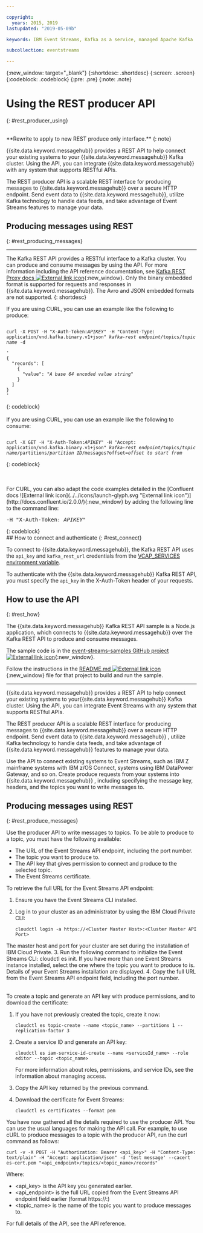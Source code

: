 ```yaml
---

copyright:
  years: 2015, 2019
lastupdated: "2019-05-09b"

keywords: IBM Event Streams, Kafka as a service, managed Apache Kafka

subcollection: eventstreams

---
```


{:new_window: target="_blank"}
{:shortdesc: .shortdesc}
{:screen: .screen}
{:codeblock: .codeblock}
{:pre: .pre}
{:note: .note}

# Using the REST producer API
{: #rest_producer_using}


<br/>
**Rewrite to apply to new REST produce only interface.**
{: note}

{{site.data.keyword.messagehub}} provides a REST API to help connect your existing systems to your {{site.data.keyword.messagehub}} Kafka cluster. Using the API, you can integrate {{site.data.keyword.messagehub}} with any system that supports RESTful APIs.

The REST producer API is a scalable REST interface for producing messages to {{site.data.keyword.messagehub}} over a secure HTTP endpoint. Send event data to {{site.data.keyword.messagehub}}, utilize Kafka technology to handle data feeds, and take advantage of Event Streams features to manage your data.


## Producing messages using REST
{: #rest_producing_messages}


------------
The Kafka REST API provides a RESTful interface to a Kafka
cluster. You can produce and consume messages by using the
API. For more information including the API reference documentation, see [Kafka REST Proxy docs ![External link icon](../../icons/launch-glyph.svg "External link icon")](https://docs.confluent.io/2.0.0/kafka-rest/docs/index.html){:new_window}. Only the binary embedded format is supported for requests and responses in {{site.data.keyword.messagehub}}. The Avro and JSON embedded formats are not supported.
{: shortdesc}

If you are using CURL, you can use an example like the following to produce:
<pre class="pre"><code>
curl -X POST -H "X-Auth-Token:<var class="keyword varname">APIKEY</var>" -H "Content-Type: application/vnd.kafka.binary.v1+json" <var class="keyword varname">kafka-rest endpoint</var>/topics/<var class="keyword varname">topic name</var> -d 

'
{
  "records": [
    {
      "value": "<var class="keyword varname">A base 64 encoded value string</var>"
    }
  ]
}
'
</code></pre>
{: codeblock}
<br/>
<br/>
If you are using CURL, you can use an example like the following to consume:
<pre class="pre"><code>
curl -X GET -H "X-Auth-Token:<var class="keyword varname">APIKEY</var>" -H "Accept: application/vnd.kafka.binary.v1+json" <var class="keyword varname">kafka-rest endpoint</var>/topics/<var class="keyword varname">topic name</var>/partitions/<var class="keyword varname">partition ID</var>/messages?offset=<var class="keyword varname">offset to start from</var>
</code></pre>
{: codeblock}

<br/>
<br/>
For CURL, you can also adapt the code
examples detailed in the [Confluent docs ![External link icon](../../icons/launch-glyph.svg "External link icon")](http://docs.confluent.io/2.0.0/){:new_window} by adding the following line to the command line:
<pre class="pre">-H "X-Auth-Token: <var class="keyword varname">APIKEY</var>"</pre>
{: codeblock}

<br/>
## How to connect and authenticate
{: #rest_connect}

<!-- info was in eventstreams066.md -->

To connect to {{site.data.keyword.messagehub}}, the Kafka REST API uses the <code>api_key</code> and <code>kafka_rest_url</code>
credentials from the [VCAP_SERVICES environment variable](/docs/services/EventStreams?topic=eventstreams-connecting#connect_standard_cf).

To authenticate with the {{site.data.keyword.messagehub}} Kafka REST API, you must specify the <code>api_key</code> in the X-Auth-Token header of your requests.


## How to use the API
{: #rest_how}

<!-- info was in eventstreams097.md -->

The {{site.data.keyword.messagehub}} Kafka REST API sample is a Node.js application, which connects to {{site.data.keyword.messagehub}} over the Kafka REST API to produce and consume messages.

The sample code is in the [event-streams-samples GitHub project ![External link icon](../../icons/launch-glyph.svg "External link icon")](https://github.com/ibm-messaging/event-streams-samples/tree/master/kafka-nodejs-console-sample){:new_window}.

Follow the instructions in the [README.md ![External link icon](../../icons/launch-glyph.svg "External link icon")](https://github.com/ibm-messaging/event-streams-samples/tree/master/kafka-nodejs-console-sample){:new_window} file for that project to build and run the sample.

------------
{{site.data.keyword.messagehub}}  provides a REST API to help connect your existing systems to your{{site.data.keyword.messagehub}}  Kafka cluster. Using the API, you can integrate Event Streams with any system that supports RESTful APIs.

The REST producer API is a scalable REST interface for producing messages to {{site.data.keyword.messagehub}}  over a secure HTTP endpoint. Send event data to {{site.data.keyword.messagehub}} , utilize Kafka technology to handle data feeds, and take advantage of {{site.data.keyword.messagehub}} features to manage your data.

Use the API to connect existing systems to Event Streams, such as IBM Z mainframe systems with IBM z/OS Connect, systems using IBM DataPower Gateway, and so on. Create produce requests from your systems into {{site.data.keyword.messagehub}} , including specifying the message key, headers, and the topics you want to write messages to.


## Producing messages using REST
{: #rest_produce_messages}

Use the producer API to write messages to topics. To be able to produce to a topic, you must have the following available:

* The URL of the Event Streams API endpoint, including the port number.
* The topic you want to produce to.
* The API key that gives permission to connect and produce to the selected topic.
* The Event Streams certificate.

To retrieve the full URL for the Event Streams API endpoint:

1. Ensure you have the Event Streams CLI installed.
2. Log in to your cluster as an administrator by using the IBM Cloud Private CLI:

    ```
    cloudctl login -a https://<Cluster Master Host>:<Cluster Master API Port>
    ```

The master host and port for your cluster are set during the installation of IBM Cloud Private.
3. Run the following command to initialize the Event Streams CLI: cloudctl es init.
    If you have more than one Event Streams instance installed, select the one where the topic you want to produce to is.
    Details of your Event Streams installation are displayed.
4. Copy the full URL from the Event Streams API endpoint field, including the port number.

<br/>
To create a topic and generate an API key with produce permissions, and to download the certificate:

1. If you have not previously created the topic, create it now:

    ```
    cloudctl es topic-create --name <topic_name> --partitions 1 --replication-factor 3
    ```
2. Create a service ID and generate an API key:

    ```
    cloudctl es iam-service-id-create --name <serviceId_name> --role editor --topic <topic_name>
    ```

    For more information about roles, permissions, and service IDs, see the information about managing access.
3. Copy the API key returned by the previous command.
4. Download the certificate for Event Streams:

    ```
    cloudctl es certificates --format pem
    ```

You have now gathered all the details required to use the producer API. You can use the usual languages for making the API call. For example, to use cURL to produce messages to a topic with the producer API, run the curl command as follows:

```
curl -v -X POST -H "Authorization: Bearer <api_key>" -H "Content-Type: text/plain" -H "Accept: application/json" -d 'test message' --cacert es-cert.pem "<api_endpoint>/topics/<topic_name>/records"
```

Where:

* <api_key> is the API key you generated earlier.
* <api_endpoint> is the full URL copied from the Event Streams API endpoint field earlier (format https://<host>:<port>)
* <topic_name> is the name of the topic you want to produce messages to.

For full details of the API, see the API reference.





